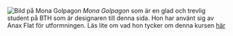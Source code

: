 ![Bild på Mona Golpagon](img/CV-bild.png) *Mona Golpagon* som är en glad och trevlig student på BTH som är designaren till denna sida. Hon har använt sig av Anax Flat för utformningen. Läs lite om vad hon tycker om denna kursen [här](report/intro)
